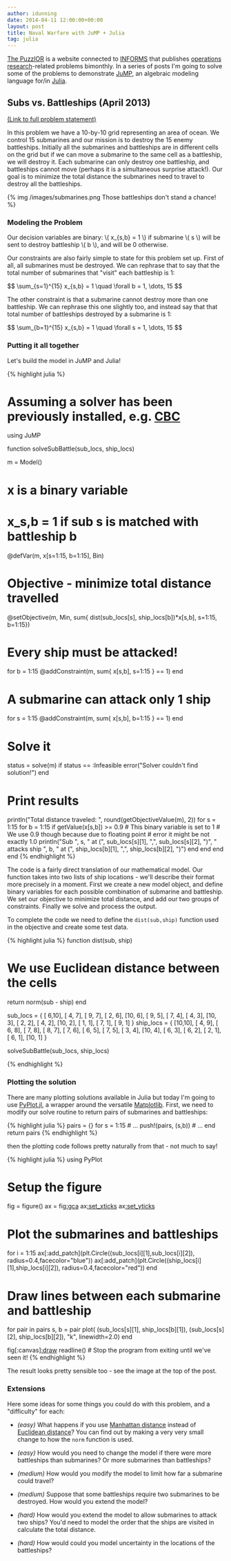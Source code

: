 ```yaml
---
author: idunning
date: 2014-04-11 12:00:00+00:00
layout: post
title: Naval Warfare with JuMP + Julia
tag: julia
---
```


[The PuzzlOR](http://puzzlor.com/) is a website connected to [INFORMS](https://www.informs.org) that publishes [operations research](https://www.informs.org/About-INFORMS/What-is-Operations-Research)-related problems bimonthly. In a series of posts I'm going to solve some of the problems to demonstrate [JuMP](https://github.com/JuliaOpt/JuMP.jl), an algebraic modeling language for/in [Julia](http://julialang.org).

## Subs vs. Battleships (April 2013)

[(Link to full problem statement)](http://puzzlor.com/2013-04_SubsBattleships.html)

In this problem we have a 10-by-10 grid representing an area of ocean. We control 15 submarines and our mission is to destroy the 15 enemy battleships. Initially all the submarines and battleships are in different cells on the grid but if we can move a submarine to the same cell as a battleship, we will destroy it. Each submarine can only destroy one battleship, and battleships cannot move (perhaps it is a simultaneous surprise attack!). Our goal is to minimize the total distance the submarines need to travel to destroy all the battleships.

{% img /images/submarines.png Those battleships don't stand a chance! %}

### Modeling the Problem

Our decision variables are binary: \\( x\_{s,b} = 1 \\) if submarine \\( s \\) will be sent to destroy battleship \\( b \\), and will be 0 otherwise.

Our constraints are also fairly simple to state for this problem set up. First of all, all submarines must be destroyed. We can rephrase that to say that the total number of submarines that "visit" each battleship is 1:

<div>
$$
\sum_{s=1}^{15} x_{s,b} = 1 \quad \forall b = 1, \dots, 15
$$
</div>

The other constraint is that a submarine cannot destroy more than one battleship. We can rephrase this one slightly too, and instead say that that total number of battleships destroyed by a submarine is 1:

<div>
$$
\sum_{b=1}^{15} x_{s,b} = 1 \quad \forall s = 1, \dots, 15
$$
</div>


### Putting it all together

Let's build the model in JuMP and Julia!

{% highlight julia %}
# Assuming a solver has been previously installed, e.g. [CBC](http://github.com/JuliaOpt/Cbc.jl)
using JuMP

function solveSubBattle(sub_locs, ship_locs)

  m = Model()

  # x is a binary variable
  # x_s,b = 1 if sub s is matched with battleship b
  @defVar(m, x[s=1:15, b=1:15], Bin)

  # Objective - minimize total distance travelled
  @setObjective(m, Min, sum{ dist(sub_locs[s], ship_locs[b])*x[s,b], 
                                s=1:15, b=1:15})

  # Every ship must be attacked!
  for b = 1:15
    @addConstraint(m, sum{ x[s,b], s=1:15 } == 1)
  end

  # A submarine can attack only 1 ship
  for s = 1:15
    @addConstraint(m, sum{ x[s,b], b=1:15 } == 1)
  end

  # Solve it
  status = solve(m)
  if status == :Infeasible
    error("Solver couldn't find solution!")
  end

  # Print results
  println("Total distance traveled: ", 
            round(getObjectiveValue(m), 2))
  for s = 1:15
    for b = 1:15
      if getValue(x[s,b]) >= 0.9
        # This binary variable is set to 1
        # We use 0.9 though because due to floating point
        # error it might be not exactly 1.0
        println("Sub ", s, " at (", 
                sub_locs[s][1], ",", sub_locs[s][2], ")",
                " attacks ship ", b, " at (", 
                ship_locs[b][1], ",", ship_locs[b][2], ")")
      end
    end
  end
end
{% endhighlight %}

The code is a fairly direct translation of our mathematical model. Our function takes into two lists of ship locations - we'll describe their format more precisely in a moment. First we create a new model object, and define binary variables for each possible combination of submarine and battleship. We set our objective to minimize total distance, and add our two groups of constraints. Finally we solve and process the output.

To complete the code we need to define the ``dist(sub,ship)`` function used in the objective and create some test data.

{% highlight julia %}
function dist(sub, ship)
  # We use Euclidean distance between the cells
  return norm(sub - ship)
end

sub_locs = {  [ 6,10],
              [ 4, 7], [ 9, 7],
              [ 2, 6], [10, 6],
              [ 9, 5],
              [ 7, 4],
              [ 4, 3], [10, 3],
              [ 2, 2], [ 4, 2], [10, 2],
              [ 1, 1], [ 7, 1], [ 9, 1] }
ship_locs = { [10,10],
              [ 4, 9],
              [ 6, 8], [ 7, 8],
              [ 8, 7],
              [ 7, 6],
              [ 6, 5], [ 7, 5],
              [ 3, 4], [10, 4],
              [ 6, 3],
              [ 6, 2],
              [ 2, 1], [ 6, 1], [10, 1] }

solveSubBattle(sub_locs, ship_locs)

{% endhighlight %}

### Plotting the solution

There are many plotting solutions available in Julia but today I'm going to use [PyPlot.jl](https://github.com/stevengj/PyPlot.jl), a wrapper around the versatile [Matplotlib](http://matplotlib.org/). First, we need to modify our solve routine to return pairs of submarines and battleships:

{% highlight julia %}
  pairs = {}
  for s = 1:15
    # ...
      push!(pairs, (s,b))
    # ...
  end
  return pairs
{% endhighlight %}

then the plotting code follows pretty naturally from that - not much to say!

{% highlight julia %}
using PyPlot
# Setup the figure
fig = figure()
ax = fig[:gca]()
ax[:set_xticks]([1:11])
ax[:set_yticks]([1:11])

# Plot the submarines and battleships
for i = 1:15
  ax[:add_patch](plt.Circle((sub_locs[i][1],sub_locs[i][2]),
                            radius=0.4,facecolor="blue"))
  ax[:add_patch](plt.Circle((ship_locs[i][1],ship_locs[i][2]),
                            radius=0.4,facecolor="red"))
end

# Draw lines between each submarine and battleship
for pair in pairs
  s, b = pair
  plot( (sub_locs[s][1], ship_locs[b][1]),
        (sub_locs[s][2], ship_locs[b][2]), 
        "k", linewidth=2.0)
end

fig[:canvas][:draw]()
readline()  # Stop the program from exiting until we've seen it!
{% endhighlight %}

The result looks pretty sensible too - see the image at the top of the post.

### Extensions

Here some ideas for some things you could do with this problem, and a "difficulty" for each:

* _(easy)_ What happens if you use [Manhattan distance](http://en.wikipedia.org/wiki/Manhattan_distance) instead of [Euclidean distance](http://en.wikipedia.org/wiki/Euclidean_distance)? You can find out by making a very very small change to how the ``norm`` function is used.

* _(easy)_ How would you need to change the model if there were more battleships than submarines? Or more submarines than battleships?

* _(medium)_ How would you modify the model to limit how far a submarine could travel?

* _(medium)_ Suppose that some battleships require two submarines to be destroyed. How would you extend the model?

* _(hard)_ How would you extend the model to allow submarines to attack two ships? You'd need to model the order that the ships are visited in calculate the total distance.

* _(hard)_ How would could you model uncertainty in the locations of the battleships?